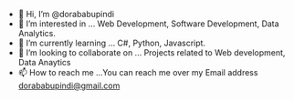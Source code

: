 - 👋 Hi, I’m @dorababupindi
- 👀 I’m interested in ... Web Development, Software Development, Data Analytics.
- 🌱 I’m currently learning ... C#, Python, Javascript.
- 💞️ I’m looking to collaborate on ... Projects related to Web development, Data Anaytics
- 📫 How to reach me ...You can reach me over my Email address dorababupindi@gmail.com

<!---
dorababupindi/dorababupindi is a ✨ special ✨ repository because its `README.md` (this file) appears on your GitHub profile.
You can click the Preview link to take a look at your changes.
--->
